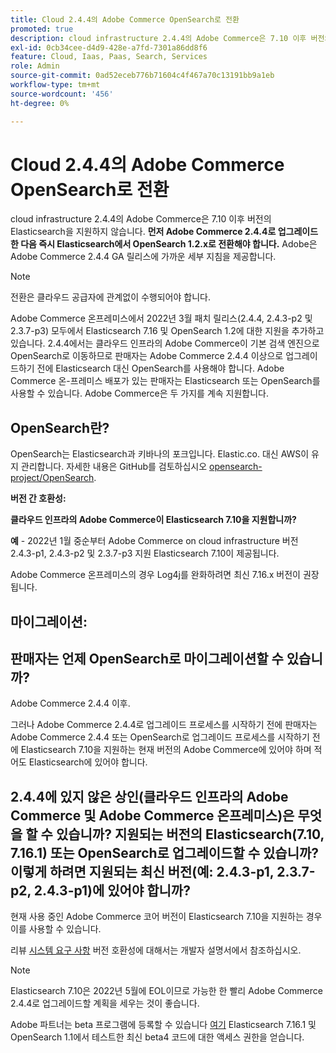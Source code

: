 ```yaml
---
title: Cloud 2.4.4의 Adobe Commerce OpenSearch로 전환
promoted: true
description: cloud infrastructure 2.4.4의 Adobe Commerce은 7.10 이후 버전의 Elasticsearch을 지원하지 않습니다. **먼저 Adobe Commerce 2.4.4로 업그레이드한 다음 즉시 Elasticsearch에서 OpenSearch 1.2.x로 전환해야 합니다.** Adobe은 Adobe Commerce 2.4.4 GA 릴리스에 가까운 세부 지침을 제공합니다.
exl-id: 0cb34cee-d4d9-428e-a7fd-7301a86dd8f6
feature: Cloud, Iaas, Paas, Search, Services
role: Admin
source-git-commit: 0ad52eceb776b71604c4f467a70c13191bb9a1eb
workflow-type: tm+mt
source-wordcount: '456'
ht-degree: 0%

---
```


# Cloud 2.4.4의 Adobe Commerce OpenSearch로 전환

cloud infrastructure 2.4.4의 Adobe Commerce은 7.10 이후 버전의 Elasticsearch을 지원하지 않습니다. **먼저 Adobe Commerce 2.4.4로 업그레이드한 다음 즉시 Elasticsearch에서 OpenSearch 1.2.x로 전환해야 합니다.** Adobe은 Adobe Commerce 2.4.4 GA 릴리스에 가까운 세부 지침을 제공합니다.

>[!NOTE]
>
>전환은 클라우드 공급자에 관계없이 수행되어야 합니다.

Adobe Commerce 온프레미스에서 2022년 3월 패치 릴리스(2.4.4, 2.4.3-p2 및 2.3.7-p3) 모두에서 Elasticsearch 7.16 및 OpenSearch 1.2에 대한 지원을 추가하고 있습니다. 2.4.4에서는 클라우드 인프라의 Adobe Commerce이 기본 검색 엔진으로 OpenSearch로 이동하므로 판매자는 Adobe Commerce 2.4.4 이상으로 업그레이드하기 전에 Elasticsearch 대신 OpenSearch를 사용해야 합니다. Adobe Commerce 온-프레미스 배포가 있는 판매자는 Elasticsearch 또는 OpenSearch를 사용할 수 있습니다. Adobe Commerce은 두 가지를 계속 지원합니다.


## OpenSearch란?

OpenSearch는 Elasticsearch과 키바나의 포크입니다. Elastic.co. 대신 AWS이 유지 관리합니다. 자세한 내용은 GitHub를 검토하십시오 [opensearch-project/OpenSearch](https://github.com/opensearch-project/OpenSearch).

**버전 간 호환성:**

**클라우드 인프라의 Adobe Commerce이 Elasticsearch 7.10을 지원합니까?**

**예** - 2022년 1월 중순부터 Adobe Commerce on cloud infrastructure 버전 2.4.3-p1, 2.4.3-p2 및 2.3.7-p3 지원 Elasticsearch 7.10이 제공됩니다.

Adobe Commerce 온프레미스의 경우 Log4j를 완화하려면 최신 7.16.x 버전이 권장됩니다.

## 마이그레이션:

## 판매자는 언제 OpenSearch로 마이그레이션할 수 있습니까?

Adobe Commerce 2.4.4 이후.

그러나 Adobe Commerce 2.4.4로 업그레이드 프로세스를 시작하기 전에 판매자는 Adobe Commerce 2.4.4 또는 OpenSearch로 업그레이드 프로세스를 시작하기 전에 Elasticsearch 7.10을 지원하는 현재 버전의 Adobe Commerce에 있어야 하며 적어도 Elasticsearch에 있어야 합니다.

## 2.4.4에 있지 않은 상인(클라우드 인프라의 Adobe Commerce 및 Adobe Commerce 온프레미스)은 무엇을 할 수 있습니까? 지원되는 버전의 Elasticsearch(7.10, 7.16.1) 또는 OpenSearch로 업그레이드할 수 있습니까? 이렇게 하려면 지원되는 최신 버전(예: 2.4.3-p1, 2.3.7-p2, 2.4.3-p1)에 있어야 합니까?

현재 사용 중인 Adobe Commerce 코어 버전이 Elasticsearch 7.10을 지원하는 경우 이를 사용할 수 있습니다.

리뷰 [시스템 요구 사항](https://experienceleague.adobe.com/docs/commerce-operations/installation-guide/system-requirements.html) 버전 호환성에 대해서는 개발자 설명서에서 참조하십시오.

>[!NOTE]
>
>Elasticsearch 7.10은 2022년 5월에 EOL이므로 가능한 한 빨리 Adobe Commerce 2.4.4로 업그레이드할 계획을 세우는 것이 좋습니다.

Adobe 파트너는 beta 프로그램에 등록할 수 있습니다 [여기](https://experienceleague.adobe.com/docs/commerce-operations/release/beta-program.html) Elasticsearch 7.16.1 및 OpenSearch 1.1에서 테스트한 최신 beta4 코드에 대한 액세스 권한을 얻습니다.
